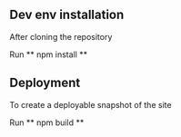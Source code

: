 
## Dev env installation

After cloning the repository

Run ** npm install **


## Deployment

To create a deployable snapshot of the site 

Run ** npm build **




